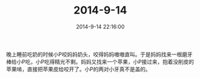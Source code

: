 ﻿---
title: 2014-9-14
date: 2014-9-14 22:16:00
tags:
categories: 爸爸
---
晚上睡前吃奶的时候小P咬妈妈奶头，咬得妈妈嗷嗷直叫。于是妈妈找来一根磨牙棒给小P吃，小P吃得精光不剩。妈妈又找来一个苹果，小P接过来，抱着没削皮的苹果啃，直接把苹果皮给咬开了。小P的两对小牙真不是盖的。 ​​​​ 
